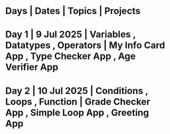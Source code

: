 # Days   |   Dates   |   Topics   |   Projects

# Day 1   |   9 Jul 2025   |   Variables , Datatypes , Operators  |   My Info Card App , Type Checker App , Age Verifier App

# Day 2   |   10 Jul 2025   |   Conditions , Loops , Function  |   Grade Checker App , Simple Loop App , Greeting App
